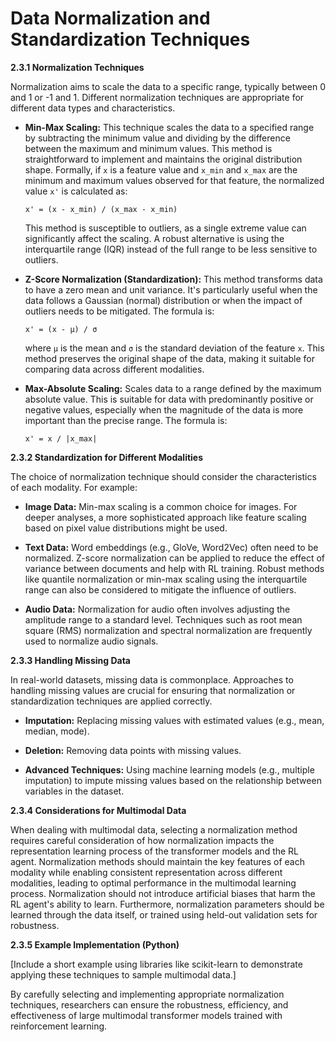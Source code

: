 # Data Normalization and Standardization Techniques


**2.3.1  Normalization Techniques**

Normalization aims to scale the data to a specific range, typically between 0 and 1 or -1 and 1.  Different normalization techniques are appropriate for different data types and characteristics.

* **Min-Max Scaling:** This technique scales the data to a specified range by subtracting the minimum value and dividing by the difference between the maximum and minimum values.  This method is straightforward to implement and maintains the original distribution shape.  Formally, if `x` is a feature value and `x_min` and `x_max` are the minimum and maximum values observed for that feature, the normalized value `x'` is calculated as:

   ```
   x' = (x - x_min) / (x_max - x_min)
   ```

   This method is susceptible to outliers, as a single extreme value can significantly affect the scaling.  A robust alternative is using the interquartile range (IQR) instead of the full range to be less sensitive to outliers.

* **Z-Score Normalization (Standardization):** This method transforms data to have a zero mean and unit variance.  It's particularly useful when the data follows a Gaussian (normal) distribution or when the impact of outliers needs to be mitigated. The formula is:

   ```
   x' = (x - μ) / σ
   ```

   where `μ` is the mean and `σ` is the standard deviation of the feature `x`.  This method preserves the original shape of the data, making it suitable for comparing data across different modalities.

* **Max-Absolute Scaling:** Scales data to a range defined by the maximum absolute value.  This is suitable for data with predominantly positive or negative values, especially when the magnitude of the data is more important than the precise range. The formula is:

   ```
   x' = x / |x_max|
   ```


**2.3.2 Standardization for Different Modalities**

The choice of normalization technique should consider the characteristics of each modality.  For example:

* **Image Data:**  Min-max scaling is a common choice for images. For deeper analyses, a more sophisticated approach like feature scaling based on pixel value distributions might be used.

* **Text Data:** Word embeddings (e.g., GloVe, Word2Vec) often need to be normalized. Z-score normalization can be applied to reduce the effect of variance between documents and help with RL training.  Robust methods like quantile normalization or min-max scaling using the interquartile range can also be considered to mitigate the influence of outliers.

* **Audio Data:**  Normalization for audio often involves adjusting the amplitude range to a standard level. Techniques such as root mean square (RMS) normalization and spectral normalization are frequently used to normalize audio signals.

**2.3.3 Handling Missing Data**

In real-world datasets, missing data is commonplace.  Approaches to handling missing values are crucial for ensuring that normalization or standardization techniques are applied correctly.

* **Imputation:** Replacing missing values with estimated values (e.g., mean, median, mode).

* **Deletion:** Removing data points with missing values.

* **Advanced Techniques:** Using machine learning models (e.g., multiple imputation) to impute missing values based on the relationship between variables in the dataset.

**2.3.4  Considerations for Multimodal Data**

When dealing with multimodal data, selecting a normalization method requires careful consideration of how normalization impacts the representation learning process of the transformer models and the RL agent.  Normalization methods should maintain the key features of each modality while enabling consistent representation across different modalities, leading to optimal performance in the multimodal learning process.  Normalization should not introduce artificial biases that harm the RL agent's ability to learn.  Furthermore, normalization parameters should be learned through the data itself, or trained using held-out validation sets for robustness.


**2.3.5  Example Implementation (Python)**

[Include a short example using libraries like scikit-learn to demonstrate applying these techniques to sample multimodal data.]


By carefully selecting and implementing appropriate normalization techniques, researchers can ensure the robustness, efficiency, and effectiveness of large multimodal transformer models trained with reinforcement learning.



